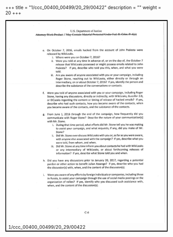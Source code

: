 +++
title = "1/ccc_00400_00499/20_29/00422"
description = ""
weight = 20
+++

<table style="border:2px solid black;max-width:800px;max-height:800px;" 
><tr><td>
<img class="center-fit-jpg"
src="/jpg_/jpg_mueller_report_searchable_422.jpg">
1/ccc_00400_00499/20_29/00422
</img></td></tr></table>
